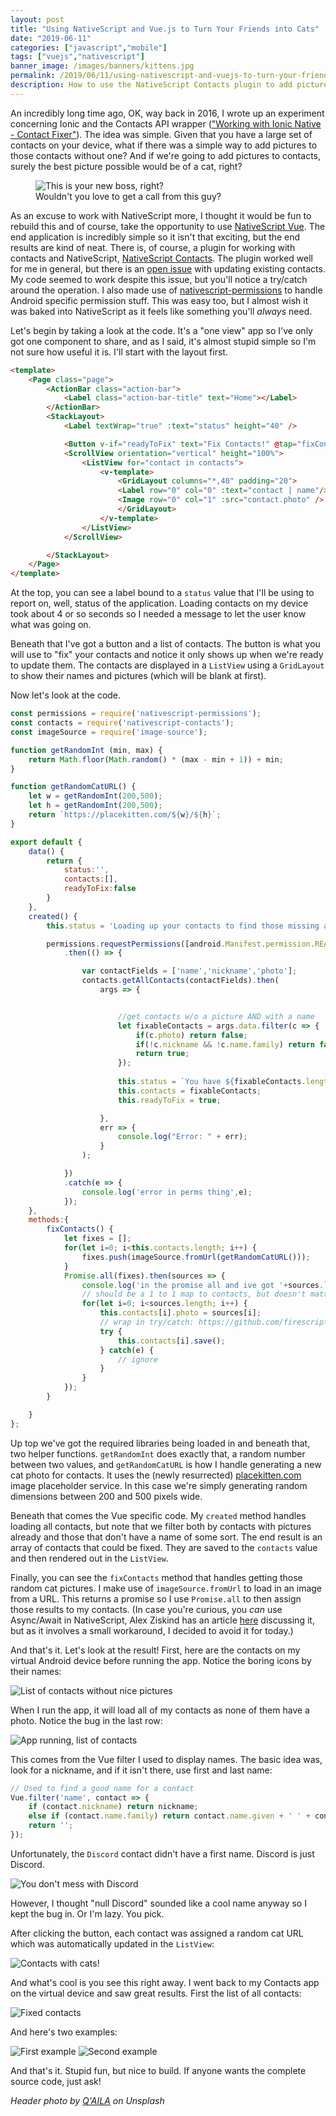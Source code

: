 ```yaml
---
layout: post
title: "Using NativeScript and Vue.js to Turn Your Friends into Cats"
date: "2019-06-11"
categories: ["javascript","mobile"]
tags: ["vuejs","nativescript"]
banner_image: /images/banners/kittens.jpg
permalink: /2019/06/11/using-nativescript-and-vuejs-to-turn-your-friends-into-cats
description: How to use the NativeScript Contacts plugin to add pictures to your contacts
---
```


An incredibly long time ago, OK, way back in 2016, I wrote up an experiment concerning Ionic and the Contacts API wrapper (["Working with Ionic Native - Contact Fixer"](https://www.raymondcamden.com/2016/12/12/working-with-ionic-native-contact-fixer)). The idea was simple. Given that you have a large set of contacts on your device, what if there was a simple way to add pictures to those contacts without one? And if we're going to add pictures to contacts, surely the best picture possible would be of a cat, right?

<figure>
<img src="https://static.raymondcamden.com/images/2019/06/cat1.jpg" alt="This is your new boss, right?" class="imgborder imgcenter">
<figcaption>Wouldn't you love to get a call from this guy?</figcaption>
</figure>

As an excuse to work with NativeScript more, I thought it would be fun to rebuild this and of course, take the opportunity to use [NativeScript Vue](https://nativescript-vue.org/). The end application is incredibly simple so it isn't that exciting, but the end results are kind of neat. There is, of course, a plugin for working with contacts and NativeScript, [NativeScript Contacts](https://www.npmjs.com/package/nativescript-contacts). The plugin worked well for me in general, but there is an [open issue](https://github.com/firescript/nativescript-contacts/issues/30) with updating existing contacts. My code seemed to work despite this issue, but you'll notice a try/catch around the operation. I also made use of [nativescript-permissions](https://www.npmjs.com/package/nativescript-permissions) to handle Android specific permission stuff. This was easy too, but I almost wish it was baked into NativeScript as it feels like something you'll *always* need.

Let's begin by taking a look at the code. It's a "one view" app so I've only got one component to share, and as I said, it's almost stupid simple so I'm not sure how useful it is. I'll start with the layout first.

```html
<template>
    <Page class="page">
        <ActionBar class="action-bar">
            <Label class="action-bar-title" text="Home"></Label>
        </ActionBar>
		<StackLayout>
			<Label textWrap="true" :text="status" height="40" />

			<Button v-if="readyToFix" text="Fix Contacts!" @tap="fixContacts"></Button>
			<ScrollView orientation="vertical" height="100%">
				<ListView for="contact in contacts">
					<v-template>
						<GridLayout columns="*,40" padding="20">
						<Label row="0" col="0" :text="contact | name"/>
						<Image row="0" col="1" :src="contact.photo" />
						</GridLayout>
					</v-template>
				</ListView>
			</ScrollView>

		</StackLayout>
    </Page>
</template>
```

At the top, you can see a label bound to a `status` value that I'll be using to report on, well, status of the application. Loading contacts on my device took about 4 or so seconds so I needed a message to let the user know what was going on.

Beneath that I've got a button and a list of contacts. The button is what you will use to "fix" your contacts and notice it only shows up when we're ready to update them. The contacts are displayed in a `ListView` using a `GridLayout` to show their names and pictures (which will be blank at first).

Now let's look at the code.

```js
const permissions = require('nativescript-permissions');
const contacts = require('nativescript-contacts');
const imageSource = require('image-source');

function getRandomInt (min, max) {
    return Math.floor(Math.random() * (max - min + 1)) + min;
}

function getRandomCatURL() {
    let w = getRandomInt(200,500);
    let h = getRandomInt(200,500);
    return `https://placekitten.com/${w}/${h}`;
}

export default {
    data() {
        return {
            status:'',
            contacts:[],
            readyToFix:false
        }
    },
    created() {
        this.status = 'Loading up your contacts to find those missing a picture - please stand by!';

        permissions.requestPermissions([android.Manifest.permission.READ_CONTACTS, android.Manifest.permission.WRITE_CONTACTS], 'I need these permissions to work with your contact.')
            .then(() => {

                var contactFields = ['name','nickname','photo'];
                contacts.getAllContacts(contactFields).then(
                    args => {


                        //get contacts w/o a picture AND with a name
                        let fixableContacts = args.data.filter(c => {
                            if(c.photo) return false;
                            if(!c.nickname && !c.name.family) return false;
                            return true;
                        });
    
                        this.status = `You have ${fixableContacts.length} named contacts without pictures...`;
                        this.contacts = fixableContacts;
                        this.readyToFix = true;

                    },
                    err => {
                        console.log("Error: " + err);
                    }
                );

            })
            .catch(e => {
                console.log('error in perms thing',e);
            });
    },
    methods:{
        fixContacts() {
            let fixes = [];
            for(let i=0; i<this.contacts.length; i++) {
                fixes.push(imageSource.fromUrl(getRandomCatURL()));
            }
            Promise.all(fixes).then(sources => {
                console.log('in the promise all and ive got '+sources.length + ' sources');
                // should be a 1 to 1 map to contacts, but doesn't matter since random :>
                for(let i=0; i<sources.length; i++) {
                    this.contacts[i].photo = sources[i];
                    // wrap in try/catch: https://github.com/firescript/nativescript-contacts/issues/30
                    try {
                        this.contacts[i].save();
                    } catch(e) {
                        // ignore
                    }
                }
            });
        }

    }
};
```

Up top we've got the required libraries being loaded in and beneath that, two helper functions. `getRandomInt` does exactly that, a random number between two values, and `getRandomCatURL` is how I handle generating a new cat photo for contacts. It uses the (newly resurrected) [placekitten.com](https://placekitten.com) image placeholder service. In this case we're simply generating random dimensions between 200 and 500 pixels wide.

Beneath that comes the Vue specific code. My `created` method handles loading all contacts, but note that we filter both by contacts with pictures already and those that don't have a name of some sort. The end result is an array of contacts that could be fixed. They are saved to the `contacts` value and then rendered out in the `ListView`.

Finally, you can see the `fixContacts` method that handles getting those random cat pictures. I make use of `imageSource.fromUrl` to load in an image from a URL. This returns a promise so I use `Promise.all` to then assign those results to my contacts. (In case you're curious, you *can* use Async/Await in NativeScript, Alex Ziskind has an article [here](https://nativescripting.com/posts/async-await-in-nativescript) discussing it, but as it involves a small workaround, I decided to avoid it for today.) 

And that's it. Let's look at the result! First, here are the contacts on my virtual Android device before running the app. Notice the boring icons by their names:

<img src="https://static.raymondcamden.com/images/2019/06/cat2.png" alt="List of contacts without nice pictures" class="imgborder imgcenter">

When I run the app, it will load all of my contacts as none of them have a photo. Notice the bug in the last row:

<img src="https://static.raymondcamden.com/images/2019/06/cat3.png" alt="App running, list of contacts" class="imgborder imgcenter">

This comes from the Vue filter I used to display names. The basic idea was, look for a nickname, and if it isn't there, use first and last name:

```js
// Used to find a good name for a contact
Vue.filter('name', contact => {
    if (contact.nickname) return nickname;
    else if (contact.name.family) return contact.name.given + ' ' + contact.name.family;
    return '';
});
```

Unfortunately, the `Discord` contact didn't have a first name. Discord is just Discord. 

<img src="https://static.raymondcamden.com/images/2019/06/discord.jpg" alt="You don't mess with Discord" class="imgborder imgcenter">

However, I thought "null Discord" sounded like a cool name anyway so I kept the bug in. Or I'm lazy. You pick.

After clicking the button, each contact was assigned a random cat URL which was automatically updated in the `ListView`:

<img src="https://static.raymondcamden.com/images/2019/06/cat4.png" alt="Contacts with cats!" class="imgborder imgcenter">

And what's cool is you see this right away. I went back to my Contacts app on the virtual device and saw great results. First the list of all contacts:

<img src="https://static.raymondcamden.com/images/2019/06/cat5.png" alt="Fixed contacts" class="imgborder imgcenter">

And here's two examples:

<img src="https://static.raymondcamden.com/images/2019/06/cat6.png" alt="First example" class="imgborder imgcenter">
<img src="https://static.raymondcamden.com/images/2019/06/cat7.png" alt="Second example" class="imgborder imgcenter">

And that's it. Stupid fun, but nice to build. If anyone wants the complete source code, just ask!

<i>Header photo by <a href="https://unsplash.com/@mewmewmew?utm_source=unsplash&utm_medium=referral&utm_content=creditCopyText">Q'AILA</a> on Unsplash</i>